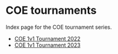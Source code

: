 # COE tournaments

Index page for the COE tournament series.

- [COE 1v1 Tournament 2022](COE_2022)
- [COE 1v1 Tournament 2023](COE_2023)
